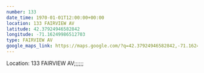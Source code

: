 ```yaml
---
number: 133
date_time: 1970-01-01T12:00:00+00:00
location: 133 FAIRVIEW AV
latitude: 42.37924946582842
longitude: -71.16249986512703
type: FAIRVIEW AV
google_maps_link: https://maps.google.com/?q=42.37924946582842,-71.16249986512703
---
```


Location: 133 FAIRVIEW AV;;;;;;
